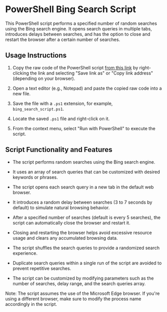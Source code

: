 # PowerShell Bing Search Script

This PowerShell script performs a specified number of random searches using the Bing search engine. It opens search queries in multiple tabs, introduces delays between searches, and has the option to close and restart the browser after a certain number of searches.

## Usage Instructions

1. Copy the raw code of the PowerShell script [from this link](<https://github.com/iamsamiullah/BingSearchScript/blob/main/bingsearch.ps1>) by right-clicking the link and selecting "Save link as" or "Copy link address" (depending on your browser).

2. Open a text editor (e.g., Notepad) and paste the copied raw code into a new file.

3. Save the file with a `.ps1` extension, for example, `bing_search_script.ps1`.

4. Locate the saved `.ps1` file and right-click on it.

5. From the context menu, select "Run with PowerShell" to execute the script.

## Script Functionality and Features

- The script performs random searches using the Bing search engine.

- It uses an array of search queries that can be customized with desired keywords or phrases.

- The script opens each search query in a new tab in the default web browser.

- It introduces a random delay between searches (3 to 7 seconds by default) to simulate natural browsing behavior.

- After a specified number of searches (default is every 5 searches), the script can automatically close the browser and restart it.

- Closing and restarting the browser helps avoid excessive resource usage and clears any accumulated browsing data.

- The script shuffles the search queries to provide a randomized search experience.

- Duplicate search queries within a single run of the script are avoided to prevent repetitive searches.

- The script can be customized by modifying parameters such as the number of searches, delay range, and the search queries array.

Note: The script assumes the use of the Microsoft Edge browser. If you're using a different browser, make sure to modify the process name accordingly in the script.


